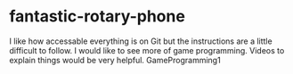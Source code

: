 # fantastic-rotary-phone
I like how accessable everything is on Git but the instructions are a little difficult to follow.
I would like to see more of game programming.
Videos to explain things would be very helpful.
GameProgramming1
